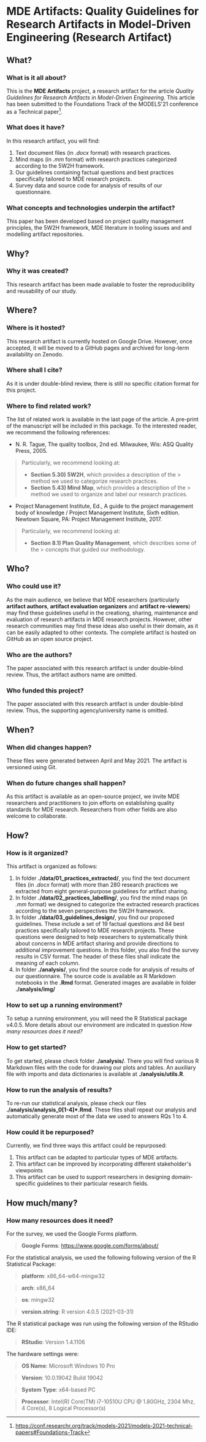 # MDE Artifacts: Quality Guidelines for Research Artifacts in Model-Driven Engineering (Research Artifact)

## What?
### What is it all about?
This is the **MDE Artifacts** project, a research artifact for the article 
_Quality Guidelines for Research Artifacts in Model-Driven Engineering_.
This article has been submitted to the Foundations Track of the 
MODELS'21 conference as a Technical paper[^1].

###  What does it have?
In this research artifact, you will find:
1. Text document files (in _.docx_ format) with research practices.
2. Mind maps (in _.mm_ format) with research practices categorized 
   according to the 5W2H framework.
3. Our guidelines containing factual questions and best practices
   specifically tailored to MDE research projects.
4. Survey data and source code for analysis of results of our questionnaire.
   
### What concepts and technologies underpin the artifact?
This paper has been developed based on project quality management principles, 
the 5W2H framework, MDE literature in tooling issues and
and modelling artifact repositories.

## Why?
### Why it was created?
This research artifact has been made available to foster the 
reproducibility and reusability of our study.

## Where?
### Where is it hosted?
This research artifact is currently hosted on Google Drive.
However, once accepted, 
it will be moved to a GitHub pages and 
archived for long-term availability on Zenodo. 

### Where shall I cite?
As it is under double-blind review, 
there is still no specific citation format for this project.

### Where to find related work?
The list of related work is available in the last page of the article.
A pre-print of the manuscript will be included in this package.
To the interested reader, we recommend the following references:
- N. R. Tague, The quality toolbox, 2nd ed. Milwaukee, Wis: ASQ Quality Press, 2005.
> Particularly, we recommend looking at: 
>  - **Section 5.30) 5W2H**, which provides a description of the
     > method we used to categorize research practices.
>  - **Section 5.43) Mind Map**, which provides a description of the
     > method we used to organize and label our research practices.
- Project Management Institute, Ed., A guide to the project management body of knowledge 
  / Project Management Institute, Sixth edition. Newtown Square, PA: 
  Project Management Institute, 2017.
> Particularly, we recommend looking at:
>  - **Section 8.1) Plan Quality Management**, which describes some of the 
     > concepts that guided our methodology.

## Who?
### Who could use it?
As the main audience, we believe that MDE researchers 
(particularly 
**artifact authors**, 
**artifact evaluation organizers** 
and **artifact re-viewers**) 
may find these guidelines useful in the 
creationg, sharing, maintenance and evaluation of research artifacts 
in MDE research projects.
However, other research communities may find these ideas also useful in their domain,
as it can be easily adapted to other contexts.
The complete artifact is hosted on GitHub as an open source project.

### Who are the authors?
The paper associated with this research artifact is under double-blind review.
Thus, the artifact authors name are omitted.

### Who funded this project?

The paper associated with this research artifact is under double-blind review.
Thus, the supporting agency/university name is omitted.

## When?
### When did changes happen?
These files were generated between April and May 2021.
The artifact is versioned using Git.

### When do future changes shall happen?
As this artifact is available as an open-source project,
we invite MDE researchers and practitioners to join efforts on 
establishing quality standards for MDE research.
Researchers from other fields are also welcome to collaborate.

## How?
### How is it organized?
This artifact is organized as follows:
1. In folder **./data/01_practices_extracted/**,
   you find the text document files (in _.docx_ format) with
   more than 280 research practices we extracted from 
   eight general-purpose guidelines for artifact sharing.
2. In folder **./data/02_practices_labelling/**,
   you find the mind maps (in _.mm_ format)  we designed to 
   categorize the extracted research practices according to the
   seven perspectives the 5W2H framework.   
3. In folder **./data/03_guidelines_design/**,
   you find our proposed guidelines.
   These include a set of 19 factual questions and 
   84 best practices specifically tailored to MDE research projects.
   These questions were designed to help researchers to systematically
   think about concerns in MDE artifact sharing and
   provide  directions  to  additional  improvement  questions.
   In this folder, you also find the survey results in CSV format.
   The header of these files shall indicate the meaning of each column.
4. In folder **./analysis/**,
   you find the source code for analysis of results of our questionnaire.
   The source code is available as R Markdown notebooks in the **.Rmd** format.
   Generated images are available in folder **./analysis/img/** 

### How to set up a running environment?

To setup a running environment, you will need the R Statistical package v4.0.5.
More details about our environment are indicated in 
question _How many resources does it need?_

### How to get started?

To get started, please check folder **./analysis/**.
There you will find various R Markdown files with the code for drawing our plots and tables.
An auxiliary file with imports and data dictionaries is available at  **./analysis/utils.R**.

### How to run the analysis of results?

To re-run our statistical analysis, 
please check our files **./analysis/analysis_0[1-4]*.Rmd**.
These files shall repeat our analysis and 
automatically generate most of the data we used to answers RQs 1 to 4.

### How could it be repurposed?

Currently, we find three ways this artifact could be repurposed:

1. This artifact can be adapted to particular types of MDE artifacts.
2. This artifact can be improved by incorporating different stakeholder's viewpoints
3. This artifact can be used to support researchers in designing domain-specific guidelines to their particular research fields.

## How much/many?
### How many resources does it need?

For the survey, we used the Google Forms platform.

> **Google Forms**: https://www.google.com/forms/about/

For the statistical analysis, we used the
following following version of the R Statistical Package:
> **platform**:       x86_64-w64-mingw32          

> **arch**:           x86_64                      

> **os**:             mingw32                     
          
> **version.string**: R version 4.0.5 (2021-03-31)

The R statistical package was run using the following version of the RStudio IDE:
> **RStudio**: Version 1.4.1106

The hardware settings were:

> **OS Name**:	Microsoft Windows 10 Pro

> **Version**:	10.0.19042 Build 19042

> **System Type**:	x64-based PC

> **Processor**:	Intel(R) Core(TM) i7-10510U CPU @ 1.80GHz, 2304 Mhz, 4 Core(s), 8 Logical Processor(s)




[^1]: https://conf.researchr.org/track/models-2021/models-2021-technical-papers#Foundations-Track
